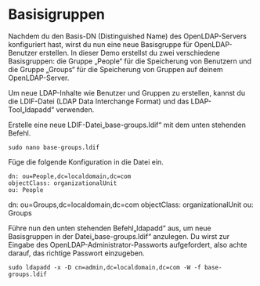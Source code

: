 # Basisigruppen

Nachdem du den Basis-DN (Distinguished Name) des OpenLDAP-Servers konfiguriert hast, wirst du nun eine neue Basisgruppe für OpenLDAP-Benutzer erstellen. In dieser Demo erstellst du zwei verschiedene Basisgruppen: die Gruppe „People“ für die Speicherung von Benutzern und die Gruppe „Groups“ für die Speicherung von Gruppen auf deinem OpenLDAP-Server.

Um neue LDAP-Inhalte wie Benutzer und Gruppen zu erstellen, kannst du die LDIF-Datei (LDAP Data Interchange Format) und das LDAP-Tool„ldapadd“ verwenden.

Erstelle eine neue LDIF-Datei„base-groups.ldif“ mit dem unten stehenden Befehl.

    sudo nano base-groups.ldif

Füge die folgende Konfiguration in die Datei ein.

    dn: ou=People,dc=localdomain,dc=com
    objectClass: organizationalUnit
    ou: People

dn: ou=Groups,dc=localdomain,dc=com
objectClass: organizationalUnit
ou: Groups

Führe nun den unten stehenden Befehl„ldapadd“ aus, um neue Basisgruppen in der Datei„base-groups.ldif“ anzulegen. Du wirst zur Eingabe des OpenLDAP-Administrator-Passworts aufgefordert, also achte darauf, das richtige Passwort einzugeben.

    sudo ldapadd -x -D cn=admin,dc=localdomain,dc=com -W -f base-groups.ldif
